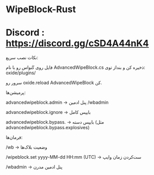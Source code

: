 # WipeBlock-Rust
# Discord : https://discord.gg/cSD4A44nK4
نکات نصب سریع:

فایل روی کَنواس رو با نام AdvancedWipeBlock.cs ذخیره کن و بنداز توی:
oxide/plugins/

سرور رو oxide.reload AdvancedWipeBlock کن.

پرمیشن‌ها:

advancedwipeblock.admin → پنل ادمین /wbadmin

advancedwipeblock.ignore → بایپس کامل

advancedwipeblock.bypass.<category> → بایپس دسته (مثل advancedwipeblock.bypass.explosives)

فرمان‌ها:

/wb → وضعیت بلاک‌ها

/wipeblock.set yyyy-MM-dd HH:mm (UTC) → ست‌کردن زمان وایپ

/wbadmin → پنل ادمین مدرن
